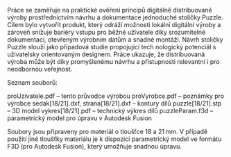 Práce se zaměřuje na praktické ověření principů digitálně distribuované výroby prostřednictvím návrhu a dokumentace jednoduché stoličky Puzzle. Cílem bylo vytvořit produkt, který odráží možnosti lokální digitální výroby a zároveň snižuje bariéry vstupu pro běžné uživatele díky srozumitelné dokumentaci, otevřeným výrobním datům a snadné montáži. Návrh stoličky Puzzle slouží jako případová studie propojující tech nologický potenciál s uživatelsky orientovaným designem. Práce ukazuje, že distribuovaná výroba může být díky promyšlenému návrhu a přístupnosti relevantní i pro neodbornou veřejnost.

Seznam souborů:

proUzivatele.pdf – tento průvodce výrobou
proVyrobce.pdf – poznámky pro výrobce
sedak[18/21].dxf, strana[18/21].dxf – kontury dílů
puzzle[18/21].stp – 3D model
vykres[18/21].pdf – technický výkres dílů
puzzleParam.f3d – parametrický model pro úpravu v Autodesk Fusion

Soubory jsou připraveny pro materiál o tloušťce 18 a 21 mm. V případě použití jiné tloušťky materiálu je k dispozici parametrický model ve formátu F3D (pro Autodesk Fusion), který umožňuje snadnou úpravu.
